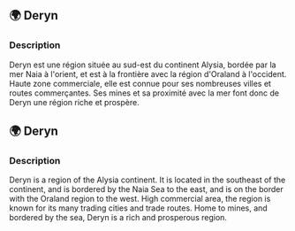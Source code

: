 ## 🌍 Deryn

### Description

Deryn est une région située au sud-est du continent Alysia, bordée par la mer Naia à l'orient, et est à la frontière avec la région d'Oraland à l'occident. Haute zone commerciale, elle est connue pour ses nombreuses villes et routes commerçantes. Ses mines et sa proximité avec la mer font donc de Deryn une région riche et prospère.

## 🌍 Deryn

### Description

Deryn is a region of the Alysia continent. It is located in the southeast of the continent, and is bordered by the Naia Sea to the east, and is on the border with the Oraland region to the west. High commercial area, the region is known for its many trading cities and trade routes. Home to mines, and bordered by the sea, Deryn is a rich and prosperous region.
